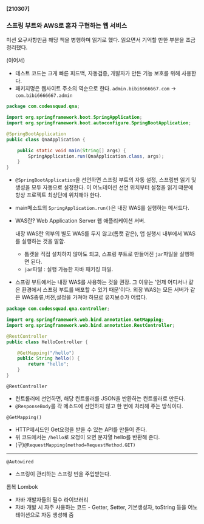 **[210307]**





### 스프링 부트와 AWS로 혼자 구현하는 웹 서비스

미션 요구사항만큼 해당 책을 병행하며 읽기로 했다. 읽으면서 기억할 만한 부분을 조금 정리했다. 

(이어서)

- 테스트 코드는 크게 빠른 피드백, 자동검증, 개발자가 만든 기능 보호를 위해 사용한다.
- 패키지명은 웹사이트 주소의 역순으로 한다. `admin.bibi6666667.com` -> `com.bibi6666667.admin`

```java
package com.codessquad.qna;

import org.springframework.boot.SpringApplication;
import org.springframework.boot.autoconfigure.SpringBootApplication;

@SpringBootApplication
public class QnaApplication {

	public static void main(String[] args) {
		SpringApplication.run(QnaApplication.class, args);
	}
}
```

- `@SpringBootApplication`을 선언하면 스프링 부트의 자동 설정, 스프링빈 읽기 및 생성을 모두 자동으로 설정한다. 이 어노테이션 선언 위치부터 설정을 읽기 떄문에 항상 프로젝트 최상단에 위치해야 한다.

- main메소드의 `SpringApplication.run()`은 내장 WAS를 실행하는 메서드다.

- WAS란? Web Application Server 웹 애플리케이션 서버.

  내장 WAS란 외부의 별도 WAS를 두지 않고(톰캣 같은), 앱 실행시 내부에서 WAS를 실행하는 것을 말함.

  - 톰캣을 직접 설치하지 않아도 되고, 스프링 부트로 만들어진 `jar`파일을 실행하면 된다.
  - `jar`파일 : 실행 가능한 자바 패키징 파일.

- 스프링 부트에서는 내장 WAS를 사용하는 것을 권장. 그 이유는 '언제 어디서나 같은 환경에서 스프링 부트를 배포할 수 있기 때문'이다. 외장 WAS는 모든 서버가 같은 WAS종류,버전,설정을 가져야 하므로 유지보수가 어렵다.

```java
package com.codessquad.qna.controller;

import org.springframework.web.bind.annotation.GetMapping;
import org.springframework.web.bind.annotation.RestController;

@RestController
public class HelloController {

    @GetMapping("/hello")
    public String hello() {
        return "hello";
    }
}

```

`@RestController`

- 컨트롤러에 선언하면, 해당 컨트롤러를 JSON을 반환하는 컨트롤러로 만든다.
- `@ResponseBody`를 각 메소드에 선언하지 않고 한 번에 처리해 주는 방식이다.

`@GetMapping()`

- HTTP메서드인 Get요청을 받을 수 있는 API를 만들어 준다.
- 위 코드에서는 `/hello`로 요청이 오면 문자열 hello를 반환해 준다.
- (구)`@RequestMapping(method=RequestMethod.GET)`

---

`@Autowired`

- 스프링이 관리하는 스프링 빈을 주입받는다.

롬복 Lombok

- 자바 개발자들의 필수 라이브러리
- 자바 개발 시 자주 사용하는 코드 - Getter, Setter, 기본생성자, toString 등을 어노테이션으로 자동 생성해 줌